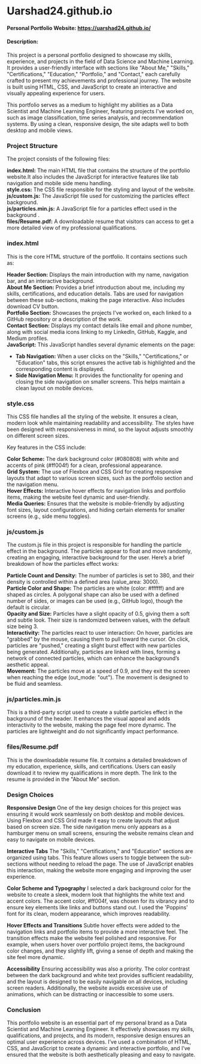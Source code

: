 # Uarshad24.github.io
#### Personal Portfolio Website: https://uarshad24.github.io/

#### Description:

This project is a personal portfolio designed to showcase my skills, experience, and projects in the field of Data Science and Machine Learning. It provides a user-friendly interface with sections like "About Me," "Skills," "Certifications," "Education," "Portfolio," and "Contact," each carefully crafted to present my achievements and professional journey. The website is built using HTML, CSS, and JavaScript to create an interactive and visually appealing experience for users.

This portfolio serves as a medium to highlight my abilities as a Data Scientist and Machine Learning Engineer, featuring projects I've worked on, such as image classification, time series analysis, and recommendation systems. By using a clean, responsive design, the site adapts well to both desktop and mobile views.

### Project Structure

The project consists of the following files:

**index.html:** The main HTML file that contains the structure of the portfolio website.It also includes the JavaScript for interactive features like tab navigation and mobile side menu handling.\
**style.css:** The CSS file responsible for the styling and layout of the website.\
**js/custom.js:** The JavaScript file used for customizing the particles effect background.\
**js/particles.min.js:** A JavaScript file for a particles effect used in the background .\
**files/Resume.pdf:** A downloadable resume that visitors can access to get a more detailed view of my professional qualifications.

### index.html

This is the core HTML structure of the portfolio. It contains sections such as:

**Header Section:** Displays the main introduction with my name, navigation bar, and an interactive background.\
**About Me Section:** Provides a brief introduction about me, including my skills, certifications, and education details. Tabs are used for navigation between these sub-sections, making the page interactive. Also includes download CV button.\
**Portfolio Section:** Showcases the projects I've worked on, each linked to a GitHub repository or a description of the work.\
**Contact Section:** Displays my contact details like email and phone number, along with social media icons linking to my LinkedIn, GitHub, Kaggle, and Medium profiles.\
**JavaScript:** This JavaScript handles several dynamic elements on the page:
- **Tab Navigation:** When a user clicks on the "Skills," "Certifications," or "Education" tabs, this script ensures the active tab is highlighted and the corresponding content is displayed.
- **Side Navigation Menu:** It provides the functionality for opening and closing the side navigation on smaller screens. This helps maintain a clean layout on mobile devices.

### style.css

This CSS file handles all the styling of the website. It ensures a clean, modern look while maintaining readability and accessibility. The styles have been designed with responsiveness in mind, so the layout adjusts smoothly on different screen sizes.

Key features in the CSS include:

**Color Scheme:** The dark background color (#080808) with white and accents of pink (#ff004f) for a clean, professional appearance.\
**Grid System:** The use of Flexbox and CSS Grid for creating responsive layouts that adapt to various screen sizes, such as the portfolio section and the navigation menu.\
**Hover Effects:** Interactive hover effects for navigation links and portfolio items, making the website feel dynamic and user-friendly.\
**Media Queries:** Ensures that the website is mobile-friendly by adjusting font sizes, layout configurations, and hiding certain elements for smaller screens (e.g., side menu toggles).

### js/custom.js
The custom.js file in this project is responsible for handling the particle effect in the background. The particles appear to float and move randomly, creating an engaging, interactive background for the user. Here’s a brief breakdown of how the particles effect works:

**Particle Count and Density:** The number of particles is set to 380, and their density is controlled within a defined area (value_area: 3000).\
**Particle Color and Shape:** The particles are white (color: #ffffff) and are shaped as circles. A polygonal shape can also be used with a defined number of sides, or images can be used (e.g., GitHub logo), though the default is circular.\
**Opacity and Size:** Particles have a slight opacity of 0.5, giving them a soft and subtle look. Their size is randomized between values, with the default size being 3.\
**Interactivity:** The particles react to user interaction: On hover, particles are "grabbed" by the mouse, causing them to pull toward the cursor. On click, particles are "pushed," creating a slight burst effect with new particles being generated. Additionally, particles are linked with lines, forming a network of connected particles, which can enhance the background’s aesthetic appeal.\
**Movement:** The particles move at a speed of 0.9, and they exit the screen when reaching the edge (out_mode: "out"). The movement is designed to be fluid and seamless.

### js/particles.min.js

This is a third-party script used to create a subtle particles effect in the background of the header. It enhances the visual appeal and adds interactivity to the website, making the page feel more dynamic. The particles are lightweight and do not significantly impact performance.

### files/Resume.pdf
This is the downloadable resume file. It contains a detailed breakdown of my education, experience, skills, and certifications. Users can easily download it to review my qualifications in more depth. The link to the resume is provided in the "About Me" section.

### Design Choices

**Responsive Design**
One of the key design choices for this project was ensuring it would work seamlessly on both desktop and mobile devices. Using Flexbox and CSS Grid made it easy to create layouts that adjust based on screen size. The side navigation menu only appears as a hamburger menu on small screens, ensuring the website remains clean and easy to navigate on mobile devices.

**Interactive Tabs**
The "Skills," "Certifications," and "Education" sections are organized using tabs. This feature allows users to toggle between the sub-sections without needing to reload the page. The use of JavaScript enables this interaction, making the website more engaging and improving the user experience.

**Color Scheme and Typography**
I selected a dark background color for the website to create a sleek, modern look that highlights the white text and accent colors. The accent color, #ff004f, was chosen for its vibrancy and to ensure key elements like links and buttons stand out. I used the 'Poppins' font for its clean, modern appearance, which improves readability.

**Hover Effects and Transitions**
Subtle hover effects were added to the navigation links and portfolio items to provide a more interactive feel. The transition effects make the website feel polished and responsive. For example, when users hover over portfolio project items, the background color changes, and they slightly lift, giving a sense of depth and making the site feel more dynamic.

**Accessibility**
Ensuring accessibility was also a priority. The color contrast between the dark background and white text provides sufficient readability, and the layout is designed to be easily navigable on all devices, including screen readers. Additionally, the website avoids excessive use of animations, which can be distracting or inaccessible to some users.

### Conclusion
This portfolio website is an essential part of my personal brand as a Data Scientist and Machine Learning Engineer. It effectively showcases my skills, qualifications, and projects, and its modern, responsive design ensures an optimal user experience across devices. I’ve used a combination of HTML, CSS, and JavaScript to create a dynamic and interactive portfolio, and I’ve ensured that the website is both aesthetically pleasing and easy to navigate.
